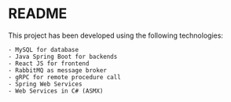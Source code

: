 # README 

This project has been developed using the following technologies:

	- MySQL for database
	- Java Spring Boot for backends
	- React JS for frontend
	- RabbitMQ as message broker
	- gRPC for remote procedure call
	- Spring Web Services
	- Web Services in C# (ASMX)